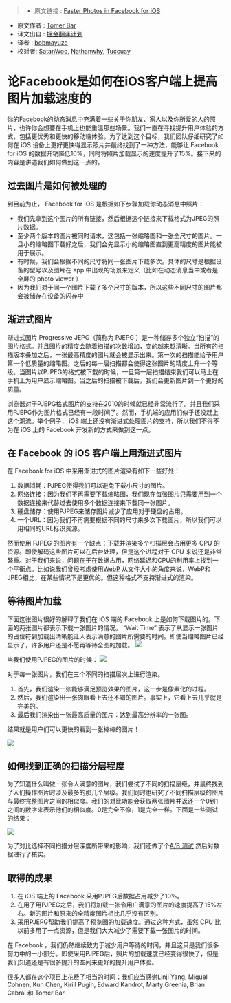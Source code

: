 > * 原文链接 : [Faster Photos in Facebook for iOS](https://code.facebook.com/posts/857662304298232/faster-photos-in-facebook-for-ios/)
* 原文作者 : [Tomer Bar](https://www.facebook.com/bar)
* 译文出自 : [掘金翻译计划](https://github.com/xitu/gold-miner)
* 译者 : [bobmayuze](https://github.com/bobmayuze)
* 校对者: [SatanWoo](https://github.com/SatanWoo), [Nathanwhy](https://github.com/nathanwhy), [Tuccuay](https://github.com/Tuccuay)

<h1>论Facebook是如何在iOS客户端上提高图片加载速度的</h1>
你的Facebook的动态消息中充满着一些关于你朋友、家人以及你所爱的人的照片，也许你会想要在手机上也能重温那些场景。我们一直在寻找提升用户体验的方式，包括更优秀和更快的移动端体验。为了达到这个目标，我们团队仔细研究了如何在 iOS 设备上更好更快得显示照片并最终找到了一种方法，能够让 Facebook for iOS 的数据开销降低10%，同时将照片加载显示的速度提升了15%。接下来的内容是讲述我们如何做到这一点的。

## 过去图片是如何被处理的

到目前为止， Facebook for iOS 是根据如下步骤加载你动态消息中照片：

*   我们先拿到这个图片的所有链接，然后根据这个链接来下载格式为JPEG的照片数据。
*   至少两个版本的图片被同时请求，这包括一张缩略图和一张全尺寸的图片。一旦小的缩略图下载好之后，我们会先显示小的缩略图直到更高精度的图片能被用于展示。
*   有时候，我们会根据不同的尺寸将同一张图片下载多次。具体的尺寸是根据设备的型号以及图片在 app 中出现的场景来定义（比如在动态消息当中或者是全屏的 photo viewer ）
*   因为我们对于同一个图片下载了多个尺寸的版本，所以这些不同尺寸的图片都会被储存在设备的闪存中

## 渐进式图片

渐进式图片 Progressive JEPG（简称为 PJEPG ）是一种储存多个独立“扫描”的图片格式。并且图片的精度会随着扫描的次数增加，变的越来越清晰。当所有的扫描版本叠加之后，一张最高精度的图片就会被显示出来。第一次的扫描能给予用户第一个低质量的缩略图。之后的每一层扫描都会使得这张图片的精度上升一个等级。当图片以PJPEG的格式被下载的时候，一旦第一层扫描结束我们可以马上在手机上为用户显示缩略图。当之后的扫描被下载后，我们会更新图片到一个更好的质量。

浏览器对于PJEPG格式图片的支持在2010的时候就已经非常流行了。并且我们采用PJEPG作为图片格式已经有一段时间了。然而，手机端的应用们似乎还没赶上这个潮流。举个例子， iOS 端上还没有渐进式处理图片的支持，所以我们不得不为在 iOS 上的 Facebook 开发新的方式来做到这一点。

## 在 Facebook 的 iOS 客户端上用渐进式图片

在 Facebook for iOS 中采用渐进式的图片渲染有如下一些好处：

1.  数据消耗：PJPEG使得我们可以避免下载小尺寸的图片。
2.  网络连接：因为我们不再需要下载缩略图，我们现在每张图片只需要用到一个数据连接来代替过去使用多个数据连接来下载同一张图片。
3.  硬盘储存：使用PJPEG来储存图片减少了应用对于硬盘的占用。
4.  一个URL：因为我们不再需要根据不同的尺寸来多次下载图片，所以我们可以用相同的URL标识资源。

然而使用 PJPEG 的图片有一个缺点：下载并渲染多个扫描层会占用更多 CPU 的资源。即使解码这些图片可以在后台处理，但是这个进程对于 CPU 来说还是非常繁重。对于我们来说，问题在于在数据占用，网络延迟和CPU的利用率上找到一个平衡点。比如说我们曾经考虑使用[WebP](http://en.wikipedia.org/wiki/WebP) 从文件大小的角度来说，WebP和JPEG相比，在某些情况下是更优的。但这种格式不支持渐进式的渲染。

## 等待图片加载

下面这张图片很好的解释了我们在 iOS 端的 Facebook 上是如何下载图片的。下面的两张图片都表示下载一张图片的情况。 “Wait Time” 表示了从显示一张图片的占位符到加载出清晰能让人表示满意的图片所需要的时间。即使当缩略图片已经显示了，许多用户还是不愿再等待全图的加载。
![](https://fbcdn-dragon-a.akamaihd.net/hphotos-ak-xaf1/t39.2365-6/10540969_770021873088131_38326442_n.jpeg)

当我们使用PJPEG的图片的时候：
![](https://fbcdn-dragon-a.akamaihd.net/hphotos-ak-xap1/t39.2365-6/10935998_1623200524568459_2147345899_n.jpeg)

对于每一张图片，我们在三个不同的扫描层次上进行渲染。

1.  首先，我们渲染一张能够满足预览效果的图片，这一步是像素化的过程。
2.  然后，我们渲染出一张肉眼看上去还不错的图片。事实上，它看上去几乎就是完美的。
3.  最后我们渲染出一张最高质量的图片：达到最高分辨率的一张图。

结果就是用户们可以更快的看到一张棒棒的图片！

![](https://fbcdn-dragon-a.akamaihd.net/hphotos-ak-xft1/t39.2365-6/10935975_819617794775832_888993011_n.png)

## 如何找到正确的扫描分层程度

为了知道什么叫做一张令人满意的图片，我们尝试了不同的扫描层级，并最终找到了人们操作图片时涉及最多的那几个层级。我们同时也研究了不同扫描层级的图片与最终完整图片之间的相似度。我们的对比功能会获取两张图片并返还一个0到1之间的数字来表示他们的相似度。0是完全不像，1是完全一样。下面是一些测试的结果：

![](https://fbcdn-dragon-a.akamaihd.net/hphotos-ak-xpf1/t39.2365-6/10956903_771333189588155_1044601403_n.png)

为了对比选择不同扫描分层深度所带来的影响，我们还做了个[A/B 测试](https://code.facebook.com/posts/520580318041111/airlock-facebook-s-mobile-a-b-testing-framework/) 然后对数据进行了核实。

## 取得的成果

1.  在 iOS 端上的 Facebook 采用PJPEG后数据占用减少了10%。
2.  在用了用PJPEG之后，我们将加载一张令用户满意的图片的速度提高了15%左右。新的图片和原来的全精度图片相比几乎没有区别。
3.  采用PJEPG帮助我们提高了预览图的加载速度。通过这种方式，虽然 CPU 比以前多用了一点资源，但是我们大大减少了需要下载一张图片的时间。

在 Facebook ，我们仍然继续致力于减少用户等待的时间，并且这只是我们很多努力中的一小部分。即使采用PJPEG后，照片的加载速度已经变得很快了，但是我们知道还是有很多提升的空间来更好的提升用户体验。

很多人都在这个项目上花费了相当的时间；我们应当感谢Linji Yang, Miguel Cohnen, Kun Chen, Kirill Pugin, Edward Kandrot, Marty Greenia, Brian Cabral 和 Tomer Bar.
